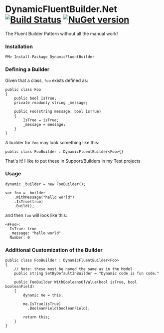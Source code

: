 # DynamicFluentBuilder.Net [![Build Status](https://travis-ci.org/NullVoxPopuli/DynamicFluentBuilder.Net.svg)](https://travis-ci.org/NullVoxPopuli/DynamicFluentBuilder.Net) [![NuGet version](https://badge.fury.io/nu/DynamicFluentBuilder.svg)](http://badge.fury.io/nu/DynamicFluentBuilder)
The Fluent Builder Pattern without all the manual work!

### Installation

    PM> Install-Package DynamicFluentBuilder


### Defining a Builder

Given that a class, `foo` exists defined as:

    public class Foo
    {
        public bool IsTrue;
        private readonly string _message;

        public Foo(string message, bool isTrue)
        {
            IsTrue = isTrue;
            _message = message;
        }
    }


A builder for `foo` may look something like this:

    public class FooBuilder : DynamicFluentBuilder<Foo>{}

That's it!
I like to put these in Support/Builders in my Test projects


### Usage

    dynamic _builder = new FooBuilder();

    var foo = _builder
        .WithMessage("hello world")
        .IsTrue(true)
        .Build();

and then `foo` will look like this:

    <#Foo>:
      IsTrue: true
      _message: "hello world"
      Number: 0



### Additional Customization of the Builder


    public class FooBuilder : DynamicFluentBuilder<Foo>
    {
        // Note: these must be named the same as in the Model
        public string SetByDefaultInBuilder = "Dynamic code is fun code."

        public FooBuilder WithBooleansOfValue(bool isTrue, bool booleanField)
        {
            dynamic me = this;

            me.IsTrue(isTrue)
              .BooleanField(booleanField);

            return this;
        }
    }
